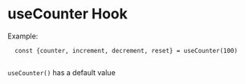 # useCounter Hook

Example:

``` 
  const {counter, increment, decrement, reset} = useCounter(100)
  
```
```useCounter()``` has a default value